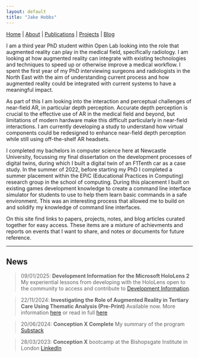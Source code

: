 ```yaml
---
layout: default
title: "Jake Hobbs"
---
```


[Home](./) | [About](./about.md) | [Publications](./publications) |  [Projects](./projects.md) | [Blog](./blog.md)

I am a third year PhD student within Open Lab looking into the role that augmented reality can play in the medical field, specifically radiology. I am looking at how augmented reality can integrate with existing technologies and techniques to speed up or otherwise improve a medical workflow. I spent the first year of my PhD interviewing surgeons and radiologists in the North East with the aim of understanding current process and how augmented reality could be integrated with current systems to have a meaningful impact. 

As part of this I am looking into the interaction and perceptual challenges of near-field AR, in particular depth perception. Accurate depth perception is crucial to the effective use of AR in the medical field and beyond, but limitations of modern hardware make this difficult particularly in near-field interactions. I am currently developing a study to understand how virtual components could be redesigned to enhance near-field depth perception while still using off-the-shelf AR headsets.

I completed my bachelors in computer science here at Newcastle University, focussing my final dissertation on the development processes of digital twins, during which I built a digital twin of an F1Tenth car as a case study. In the summer of 2022, before starting my PhD I completed a summer placement within the EPiC (Educational Practices in Computing) research group in the school of computing. During this placement I built on existing games development knowledge to create a command line interface simulator for students to use to help them learn basic commands in a safe environment. This was an interesting process that allowed me to build on and solidify my knowledge of command line interfaces. 

On this site find links to papers, projects, notes, and blog articles curated together for easy access. These items are a mixture of achievments and reports on events that I want to share, and notes or documents for future reference. 

---

## News

> 09/01/2025: **Development Information for the Microsoft HoloLens 2** My experiential lessons from developing with the HoloLens open to the community to access and contribute to [Development Information](https://jacobhobbs1.github.io/HoloLens2Development.github.io/). 

> 22/11/2024: **Investigating the Role of Augmented Reality in Tertiary Care Using Thematic Analysis (Pre-Print)** Available now. More information [here](./publications.md) or read in full [here](https://preprints.jmir.org/preprint/68810)

> 20/06/2024: **Conception X Complete** My summary of the program [Substack](https://open.substack.com/pub/jacobhobbs1/p/conception-x-turning-todays-phd-research?r=22obpx&utm_campaign=post&utm_medium=web)

> 28/03/2023: **Conception X** bootcamp at the Bishopsgate Institute in London [LinkedIn](https://www.linkedin.com/feed/update/urn:li:activity:7051867676494696448/)